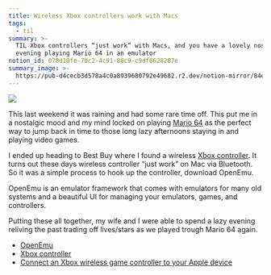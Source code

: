 ```yaml
---
title: Wireless Xbox controllers work with Macs
tags:
  - til
summary: >-
  TIL Xbox controllers “just work” with Macs, and you have a lovely nostalgic
  evening playing Mario 64 in an emulator
notion_id: 078d10fe-70c2-4c91-88c9-c9df6628287e
summary_image: >-
  https://pub-d4cecb3d578a4c0a8939680792e49682.r2.dev/notion-mirror/84ebb48c-616a-4f51-ae9a-991a4e0a7e9b/4a0343d1-b6c4-4733-85fd-22d15971b963/Untitled.png
---
```

![](https://pub-d4cecb3d578a4c0a8939680792e49682.r2.dev/notion-mirror/84ebb48c-616a-4f51-ae9a-991a4e0a7e9b/4a0343d1-b6c4-4733-85fd-22d15971b963/Untitled.png)

This last weekend it was raining and had some rare time off. This put me in a nostalgic mood and my mind locked on playing [Mario 64](https://en.wikipedia.org/wiki/Super_Mario_64) as the perfect way to jump back in time to those long lazy afternoons staying in and playing video games.

I ended up heading to Best Buy where I found a wireless [Xbox controller](https://www.microsoft.com/en-us/d/xbox-wireless-controller/8xn59crbsqgz). It turns out these days wireless controller “just work” on Mac via Bluetooth. So it was a simple process to hook up the controller, download OpenEmu.

OpenEmu is an emulator framework that comes with emulators for many old systems and a beautiful UI for managing your emulators, games, and controllers.

Putting these all together, my wife and I were able to spend a lazy evening reliving the past trading off lives/stars as we played trough Mario 64 again.

- [OpenEmu](https://openemu.org/)
- [Xbox controller](https://www.microsoft.com/en-us/d/xbox-wireless-controller/8xn59crbsqgz)
- [Connect an Xbox wireless game controller to your Apple device](https://support.apple.com/en-us/HT211232)

